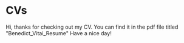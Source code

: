 # CVs
Hi, thanks for checking out my CV. You can find it in the pdf file titled "Benedict_Vitai_Resume"
Have a nice day!
